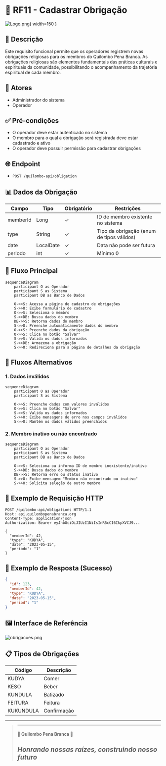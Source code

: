 # 📝 RF11 - Cadastrar Obrigação

![Logo.png](Logo.png){ width=150 }

## 📝 Descrição

Este requisito funcional permite que os operadores registrem novas obrigações religiosas para os membros do Quilombo Pena Branca. As obrigações religiosas são elementos fundamentais das práticas culturais e espirituais da comunidade, possibilitando o acompanhamento da trajetória espiritual de cada membro.

## 👑 Atores

- Administrador do sistema
- Operador

## ✅ Pré-condições

- O operador deve estar autenticado no sistema
- O membro para o qual a obrigação será registrada deve estar cadastrado e ativo
- O operador deve possuir permissão para cadastrar obrigações

## 🌐 Endpoint

- `POST /quilombo-api/obligation`

## 📊 Dados da Obrigação

| Campo    | Tipo      | Obrigatório | Restrições                                |
|----------|-----------|-------------|-------------------------------------------|
| memberId | Long      | ✓           | ID de membro existente no sistema         |
| type     | String    | ✓           | Tipo da obrigação (enum de tipos válidos) |
| date     | LocalDate | ✓           | Data não pode ser futura                  |
| periodo  | int       | ✓           | Mínimo 0                                  |

## 🔄 Fluxo Principal

```mermaid
sequenceDiagram
    participant O as Operador
    participant S as Sistema
    participant DB as Banco de Dados
    
    O->>S: Acessa a página de cadastro de obrigações
    S->>O: Exibe formulário de cadastro
    O->>S: Seleciona o membro
    S->>DB: Busca dados do membro
    DB->>S: Retorna dados do membro
    S->>O: Preenche automaticamente dados do membro
    O->>S: Preenche dados da obrigação
    O->>S: Clica no botão "Salvar"
    S->>S: Valida os dados informados
    S->>DB: Armazena a obrigação
    S->>O: Redireciona para a página de detalhes da obrigação
```

## 🔀 Fluxos Alternativos

### 1. Dados inválidos

```mermaid
sequenceDiagram
    participant O as Operador
    participant S as Sistema
    
    O->>S: Preenche dados com valores inválidos
    O->>S: Clica no botão "Salvar"
    S->>S: Valida os dados informados
    S->>O: Exibe mensagens de erro nos campos inválidos
    S->>O: Mantém os dados válidos preenchidos
```

### 2. Membro inativo ou não encontrado

```mermaid
sequenceDiagram
    participant O as Operador
    participant S as Sistema
    participant DB as Banco de Dados
    
    O->>S: Seleciona ou informa ID de membro inexistente/inativo
    S->>DB: Busca dados do membro
    DB->>S: Retorna erro ou status inativo
    S->>O: Exibe mensagem "Membro não encontrado ou inativo"
    S->>O: Solicita seleção de outro membro
```


## 📄 Exemplo de Requisição HTTP

```http
POST /quilombo-api/obligations HTTP/1.1
Host: api.quilombopenabranca.org
Content-Type: application/json
Authorization: Bearer eyJhbGciOiJIUzI1NiIsInR5cCI6IkpXVCJ9...

{
  "memberId": 42,
  "type": "KUDYA",
  "date": "2023-05-15",
  "periodo": "1"
}
```

## 📄 Exemplo de Resposta (Sucesso)

```json
{
  "id": 123,
  "memberId": 42,
  "type": "KUDYA",
  "date": "2023-05-15",
  "period": "1"
}
```

## 🖼️ Interface de Referência

![obrigacoes.png](obrigacoes.png)

## 📋 Tipos de Obrigações

| Código    | Descrição   |
|-----------|-------------|
| KUDYA     | Comer       |
| KESO      | Beber       |
| KUNDULA   | Batizado    |
| FEITURA   | Feitura     |
| KUKUNDULA | Confirmação |


---

> ---------------------------------------------------------------------------
> #### 🌙 Quilombo Pena Branca 🌙
> ***Honrando nossas raízes, construindo nosso futuro***
> ---------------------------------------------------------------------------
